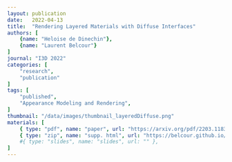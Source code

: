 ```yaml
---
layout: publication
date:   2022-04-13
title:  "Rendering Layered Materials with Diffuse Interfaces"
authors: [
    {name: "Heloise de Dinechin"},
    {name: "Laurent Belcour"}
]
journal: "I3D 2022"
categories: [
    "research",
    "publication"
]
tags: [
    "published",
    "Appearance Modeling and Rendering",
]
thumbnail: "/data/images/thumbnail_layeredDiffuse.png"
materials: [
    { type: "pdf", name: "paper", url: "https://arxiv.org/pdf/2203.11835" },
    { type: "zip", name: "supp. html", url: "https://belcour.github.io/blog/supp/2022-brdf-layered-diffuse/" },
    #{ type: "slides", name: "slides", url: "" },
]
---
```


